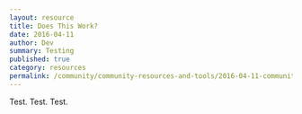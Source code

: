 ```yaml
---
layout: resource
title: Does This Work?
date: 2016-04-11
author: Dev
summary: Testing
published: true
category: resources
permalink: /community/community-resources-and-tools/2016-04-11-community/
---
```


Test. Test. Test.
